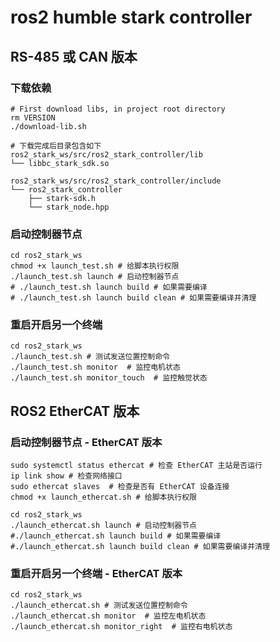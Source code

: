 # ros2 humble stark controller

## RS-485 或 CAN 版本

### 下载依赖

```shell
# First download libs, in project root directory
rm VERSION
./download-lib.sh

# 下载完成后目录包含如下
ros2_stark_ws/src/ros2_stark_controller/lib
└── libbc_stark_sdk.so

ros2_stark_ws/src/ros2_stark_controller/include
└── ros2_stark_controller
    ├── stark-sdk.h
    └── stark_node.hpp
```

### 启动控制器节点

```shell
cd ros2_stark_ws
chmod +x launch_test.sh # 给脚本执行权限
./launch_test.sh launch # 启动控制器节点
# ./launch_test.sh launch build # 如果需要编译
# ./launch_test.sh launch build clean # 如果需要编译并清理
```

### 重启开启另一个终端

```shell
cd ros2_stark_ws
./launch_test.sh # 测试发送位置控制命令
./launch_test.sh monitor  # 监控电机状态
./launch_test.sh monitor_touch  # 监控触觉状态
```

## ROS2 EtherCAT 版本

### 启动控制器节点 - EtherCAT 版本

```shell
sudo systemctl status ethercat # 检查 EtherCAT 主站是否运行
ip link show # 检查网络接口
sudo ethercat slaves  # 检查是否有 EtherCAT 设备连接
chmod +x launch_ethercat.sh # 给脚本执行权限

cd ros2_stark_ws
./launch_ethercat.sh launch # 启动控制器节点
#./launch_ethercat.sh launch build # 如果需要编译
#./launch_ethercat.sh launch build clean # 如果需要编译并清理
```

### 重启开启另一个终端 - EtherCAT 版本

```shell
cd ros2_stark_ws
./launch_ethercat.sh # 测试发送位置控制命令
./launch_ethercat.sh monitor  # 监控左电机状态
./launch_ethercat.sh monitor_right  # 监控右电机状态
```
